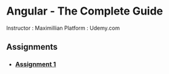 # Angular - The Complete Guide
Instructor : Maximillian 
Platform : Udemy.com

## Assignments
* ### [Assignment 1](./Assignment1/)
